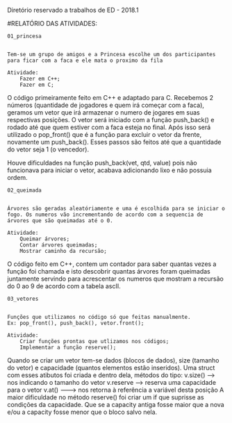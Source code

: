 Diretório reservado a trabalhos de ED - 2018.1

#RELATÓRIO DAS ATIVIDADES:


	01_princesa


 	Tem-se um grupo de amigos e a Princesa escolhe um dos participantes para ficar com a faca e ele mata o proximo da fila
	
	Atividade:
		Fazer em C++;
		Fazer em C;

O código primeiramente feito em C++ e adaptado para C.
Recebemos 2 números (quantidade de jogadores e quem irá começar com a faca), geramos um vetor que irá armazenar o numero de jogares em suas respectivas posições. 
O vetor será iniciado com a função push_back() e rodado até que quem estiver com a faca esteja no final. Após isso será utilizado o pop_front() que é a função para excluir o vetor da frente, novamente um push_back(). Esses passos são feitos até que a quantidade do vetor seja 1 (o vencedor).

Houve dificuldades na função push_back(vet, qtd, value) pois não funcionava para iniciar o vetor, acabava adicionando lixo e não possuia ordem.


	02_queimada


	Árvores são geradas aleatóriamente e uma é escolhida para se iniciar o fogo. Os numeros vão incrementando de acordo com a sequencia de árvores que são queimadas até o 0.
	
	Atividade:
		Queimar árvores;
		Contar árvores queimadas;
		Mostrar caminho da recursão;

O código feito em C++, contem um contador para saber quantas vezes a função foi chamada e isto descobrir quantas árvores foram queimadas juntamente servindo para acrescentar os numeros que mostram a recursão do 0 ao 9 de acordo com a tabela ascII.

	03_vetores
	
	
	Funções que utilizamos no código só que feitas manualmente.
	Ex: pop_front(), push_back(), vetor.front();

	Atividade:
		Criar funções prontas que utlizamos nos códigos;
		Implementar a função reserve();

Quando se criar um vetor tem-se dados (blocos de dados), size (tamanho do vetor) e capacidade (quantos elementos estão inseridos). Uma struct com esses atibutos foi criada e dentro dela, métodos do tipo:
	v.size() --> nos indicando o tamanho do vetor
	v.reserve --> reserva uma capacidade para o vetor
	v.at() ---> nos retorna à referência a variável desta posição
A maior dificuldade no método reserve() foi criar um if que suprisse as condições da capacidade. Que se a capacity antiga fosse maior que a nova e/ou a capacity fosse menor que o bloco salvo nela.


